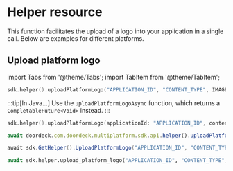 # Helper resource

This function facilitates the upload of a logo into your application in a single call. Below are examples for different platforms.

## Upload platform logo

import Tabs from '@theme/Tabs';
import TabItem from '@theme/TabItem';

<Tabs>
<TabItem value="jvm-android" label="JVM & Android">

```kotlin showLineNumbers
sdk.helper().uploadPlatformLogo("APPLICATION_ID", "CONTENT_TYPE", IMAGE_BYTES)
```

:::tip[In Java...]
Use the `uploadPlatformLogoAsync` function, which returns a `CompletableFuture<Void>` instead.
:::

</TabItem>
<TabItem value="swift" label="Swift">

```swift showLineNumbers
sdk.helper().uploadPlatformLogo(applicationId: "APPLICATION_ID", contentType: "CONTENT_TYPE", image: IMAGE_BYTES)
```

</TabItem>
<TabItem value="js" label="JavaScript">

```js showLineNumbers
await doordeck.com.doordeck.multiplatform.sdk.api.helper().uploadPlatformLogo("APPLICATION_ID", "CONTENT_TYPE", IMAGE_BYTES);
```

</TabItem>
<TabItem value="csharp" label="C#">

```csharp showLineNumbers
await sdk.GetHelper().UploadPlatformLogo("APPLICATION_ID", "CONTENT_TYPE", "BASE64_IMAGE");
```

</TabItem>
<TabItem value="python" label="Python">

```python showLineNumbers
await sdk.helper.upload_platform_logo("APPLICATION_ID", "CONTENT_TYPE", "BASE64_IMAGE")
```

</TabItem>
</Tabs>
